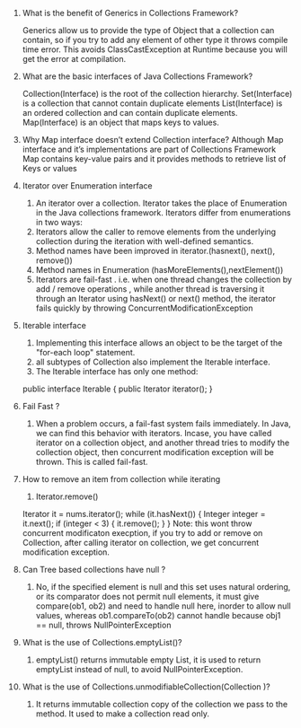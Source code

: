 1.  What is the benefit of Generics in Collections Framework?

    Generics allow us to provide the type of Object that a collection can contain,
    so if you try to add any element of other type it throws compile time error.
    This avoids ClassCastException at Runtime because you will get the error at compilation.

2.  What are the basic interfaces of Java Collections Framework?

    Collection(Interface) is the root of the collection hierarchy.
    Set(Interface) is a collection that cannot contain duplicate elements
    List(Interface) is an ordered collection and can contain duplicate elements.
    Map(Interface) is an object that maps keys to values.

3.  Why Map interface doesn’t extend Collection interface?
    Although Map interface and it’s implementations are part of Collections Framework
    Map contains key-value pairs and it provides methods to retrieve list of Keys or values

4.	Iterator over Enumeration interface
    1)	An iterator over a collection. Iterator takes the place of Enumeration in the Java collections framework.
        Iterators differ from enumerations in two ways:
    2)	Iterators allow the caller to remove elements from the underlying collection during the iteration with well-defined semantics.
    3)	Method names have been improved in iterator.(hasnext(), next(), remove())
    4)	Method names in Enumeration (hasMoreElements(),nextElement())
    5)	Iterators are fail-fast . i.e. when one thread changes the collection by add / remove operations , while another thread is traversing it through an Iterator using hasNext() or next() method, the iterator fails quickly by throwing ConcurrentModificationException

5.	Iterable interface
    1)	Implementing this interface allows an object to be the target of the "for-each loop" statement.
    2)	all subtypes of Collection also implement the Iterable interface.
    3)	The Iterable interface has only one method:

    public interface Iterable<T> {
      public Iterator<T> iterator();
    }

6.	Fail Fast ?
    1)	When a problem occurs, a fail-fast system fails immediately.
    In Java, we can find this behavior with iterators. Incase, you have called iterator on a collection object, and another thread tries to modify the collection object, then concurrent modification exception will be thrown. This is called fail-fast.

7.	How to remove an item from collection while iterating
    1)	Iterator.remove()

    Iterator<Integer> it = nums.iterator();
    while (it.hasNext()) {
        Integer integer = it.next();
        if (integer < 3) {
            it.remove();
        }
    }
    Note: this wont throw concurrent modificaton execption, if you try to add or remove on Collection, after calling iterator on collection, we get concurrent modification exception.

8.	Can Tree based collections have null ?
    1)	No, if the specified element is null and this set uses natural ordering,
        or its comparator does not permit null elements, it must give compare(ob1, ob2) and need to handle null here, inorder to allow null values, whereas ob1.compareTo(ob2) cannot handle because obj1 == null, throws NullPointerException

9.	What is the use of Collections.emptyList()?
    1)	emptyList() returns immutable empty List, it is used to return emptyList instead of null, to avoid NullPointerException.

10.	What is the use of Collections.unmodifiableCollection(Collection )?
    1)	It returns immutable collection copy of the collection we pass to the method.
    It used to make a collection read only.

